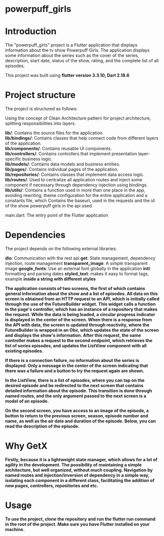 # powerpuff_girls

# Introduction

<p>The "powerpuff_girls" project is a Flutter application that displays information about the tv show Powerpuff Girls. 
The application displays some information about the series such as the cover of the series, description, start date, status of the show, rating, and the complete list of all episodes.</p>

This project was built using **flutter version 3.3.10, Dart 2.18.6**

# Project structure
The project is structured as follows:

Using the concept of Clean Architecture pattern for project architecture, splitting responsibilities into layers.


**lib/**: Contains the source files for the application.<br>
**lib/bindings/**: Contains classes that help connect code from different layers of the application.<br>
**lib/components/**: Contains reusable UI components.<br>
**lib/controllers/**: Contains controllers that implement presentation layer-specific business logic.<br>
**lib/models/**: Contains data models and business entities.<br>
**lib/pages/**: Contains individual pages of the application.<br>
**lib/repositories/**: Contains classes that implement data access logic.<br>
**lib/routes/**: Used to centralize all application routes and inject some component if necessary through dependency injection using bindings.<br>
**lib/utils/**: Contains a function used in more than one place in the app, avoiding rewriting, theme configuration for the entire application and a constants file, which Contains the baseurl, used in the requests and the id of the show powerpuff girls in the api used.<br>

main.dart: The entry point of the Flutter application



# Dependencies
The project depends on the following external libraries:

**dio**: Communication with the rest api
**get**: State management, dependency injection, route management
**transparent_image**: A simple transparent image
**google_fonts**: Use an external font globally in the application
**intl**: formatting and parsing dates
**styled_text**: makes it easy to format tags, example <b> inside a string with different styles


<p>The application consists of two screens, the first of which contains general information about the show and a list of episodes. All data on this screen is obtained from an HTTP request to an API, which is initially called through the use of the FutureBuilder widget. This widget calls a function in the page's controller, which has an instance of a repository that makes the request. While the data is being loaded, a circular progress indicator is displayed in the center of the screen. When there is a response from the API with data, the screen is updated through reactivity, where the FutureBuilder is wrapped in an Obx, which updates the state of the screen and displays the show's information. After this request, the same controller makes a request to the second endpoint, which retrieves the list of series episodes, and updates the ListView component with all existing episodes.</p>

<p>If there is a connection failure, no information about the series is displayed. Only a message in the center of the screen indicating that there was a failure and a button to try the request again are shown.</p>

<p>In the ListView, there is a list of episodes, where you can tap on the desired episode and be redirected to the next screen that contains detailed information about the episode. This transition is done through named routes, and the only argument passed to the next screen is a model of an episode.</p>

<p>On the second screen, you have access to an image of the episode, a button to return to the previous screen, season, episode number and name, as well as the air date and duration of the episode. Below, you can read the description of the episode.</p>



# Why GetX
<p>Firstly, because it is a lightweight state manager, which allows for a lot of agility in the development.
The possibility of maintaining a simple architecture, but well organized, without much coupling. 
Navigation by named routes and injection/inversion of dependency in a simple way, isolating each component in a different class, 
facilitating the addition of new pages, controllers, repositories and etc.</p>

# Usage
<p>To use the project, clone the repository and run the flutter run command in the root of the project. Make sure you have Flutter installed on your machine.</p>